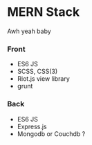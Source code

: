 # MERN Stack

Awh yeah baby

### Front

* ES6 JS
* SCSS, CSS(3)
* Riot.js view library
* grunt

### Back

* ES6 JS
* Express.js
* Mongodb or Couchdb ?
